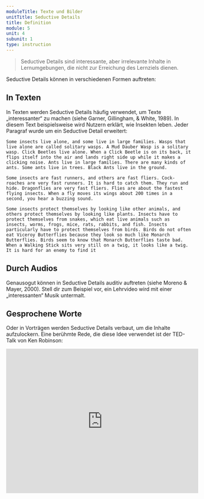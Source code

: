 ```yaml
---
moduleTitle: Texte und Bilder
unitTitle: Seductive Details
title: Definition
module: 5
unit: 4
subunit: 1
type: instruction
---
```


> Seductive Details sind interessante, aber irrelevante Inhalte in Lernumgebungen, die nicht zur Erreichung des Lernziels dienen. 

Seductive Details können in verschiedenen Formen auftreten:

## In Texten

In Texten werden Seductive Details häufig verwendet, um Texte „interessanter“ zu machen (siehe Garner, Gillingham, & White, 1989). In diesem Text beispielsweise wird Nutzern erklärt, wie Insekten leben. Jeder Paragraf wurde um ein Seductive Detail erweitert:

```
Some insects live alone, and some live in large families. Wasps that live alone are called solitary wasps. A Mud Dauber Wasp is a solitary wasp. Click Beetles live alone. When a Click Beetle is on its back, it flips itself into the air and lands right side up while it makes a clicking noise. Ants live in large families. There are many kinds of ants. Some ants live in trees. Black Ants live in the ground. 

Some insects are fast runners, and others are fast fliers. Cock- roaches are very fast runners. It is hard to catch them. They run and hide. Dragonflies are very fast fliers. Flies are about the fastest flying insects. When a fly moves its wings about 200 times in a second, you hear a buzzing sound. 

Some insects protect themselves by looking like other animals, and others protect themselves by looking like plants. Insects have to protect themselves from snakes, which eat live animals such as insects, worms, frogs, mice, rats, rabbits, and fish. Insects particularly have to protect themselves from birds. Birds do not often eat Viceroy Butterflies because they look so much like Monarch Butterflies. Birds seem to know that Monarch Butterflies taste bad. When a Walking Stick sits very still on a twig, it looks like a twig. It is hard for an enemy to find it
```


## Durch Audios

Genausogut können in Seductive Details auditiv auftreten (siehe Moreno & Mayer, 2000). Stell dir zum Beispiel vor, ein Lehrvideo wird mit einer „interessanten“ Musik untermalt.  

## Gesprochene Worte

Oder in Vorträgen werden Seductive Details verbaut, um die Inhalte aufzulockern. Eine berühmte Rede, die diese Idee verwendet ist der TED-Talk von Ken Robinson:

<iframe width="521" height="391" src="https://www.youtube.com/embed/iG9CE55wbtY" frameborder="0" allow="accelerometer; autoplay; encrypted-media; gyroscope; picture-in-picture" allowfullscreen></iframe>
